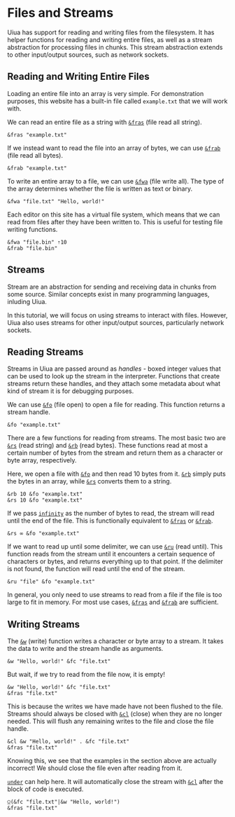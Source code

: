 # Files and Streams

Uiua has support for reading and writing files from the filesystem. It has helper functions for reading and writing entire files, as well as a stream abstraction for processing files in chunks. This stream abstraction extends to other input/output sources, such as network sockets.

## Reading and Writing Entire Files

Loading an entire file into an array is very simple.
For demonstration purposes, this website has a built-in file called `example.txt` that we will work with.

We can read an entire file as a string with [`&fras`]() (file read all string).

```uiua
&fras "example.txt"
```

If we instead want to read the file into an array of bytes, we can use [`&frab`]() (file read all bytes).

```uiua
&frab "example.txt"
```

To write an entire array to a file, we can use [`&fwa`]() (file write all). The type of the array determines whether the file is written as text or binary.

```uiua
&fwa "file.txt" "Hello, world!"
```

Each editor on this site has a virtual file system, which means that we can read from files after they have been written to. This is useful for testing file writing functions.

```uiua
&fwa "file.bin" ⇡10
&frab "file.bin"
```

## Streams

Stream are an abstraction for sending and receiving data in chunks from some source. Similar concepts exist in many programming languages, inluding Uiua.

In this tutorial, we will focus on using streams to interact with files. However, Uiua also uses streams for other input/output sources, particularly network sockets.

## Reading Streams

Streams in Uiua are passed around as *handles* - boxed integer values that can be used to look up the stream in the interpreter. Functions that create streams return these handles, and they attach some metadata about what kind of stream it is for debugging purposes.

We can use [`&fo`]() (file open) to open a file for reading. This function returns a stream handle.

```uiua
&fo "example.txt"
```

There are a few functions for reading from streams. The most basic two are [`&rs`]() (read string) and [`&rb`]() (read bytes). These functions read at most a certain number of bytes from the stream and return them as a character or byte array, respectively.

Here, we open a file with [`&fo`]() and then read 10 bytes from it. [`&rb`]() simply puts the bytes in an array, while [`&rs`]() converts them to a string.
```
&rb 10 &fo "example.txt"
&rs 10 &fo "example.txt"
```

If we pass [`infinity`]() as the number of bytes to read, the stream will read until the end of the file. This is functionally equivalent to [`&fras`]() or [`&frab`]().

```uiua
&rs ∞ &fo "example.txt"
```

If we want to read up until some delimiter, we can use [`&ru`]() (read until). This function reads from the stream until it encounters a certain sequence of characters or bytes, and returns everything up to that point.
If the delimiter is not found, the function will read until the end of the stream.

```uiua
&ru "file" &fo "example.txt"
```

In general, you only need to use streams to read from a file if the file is too large to fit in memory. For most use cases, [`&fras`]() and [`&frab`]() are sufficient.

## Writing Streams

The [`&w`]() (write) function writes a character or byte array to a stream. It takes the data to write and the stream handle as arguments.

```uiua
&w "Hello, world!" &fc "file.txt"
```

But wait, if we try to read from the file now, it is empty! 

```uiua
&w "Hello, world!" &fc "file.txt"
&fras "file.txt"
```

This is because the writes we have made have not been flushed to the file.
Streams should always be closed with [`&cl`]() (close) when they are no longer needed. This will flush any remaining writes to the file and close the file handle.

```uiua
&cl &w "Hello, world!" . &fc "file.txt"
&fras "file.txt"
```

Knowing this, we see that the examples in the section above are actually incorrect! We should close the file even after reading from it.

[`under`]() can help here. It will automatically close the stream with [`&cl`]() after the block of code is executed.

```uiua
⍜(&fc "file.txt"|&w "Hello, world!")
&fras "file.txt"
```